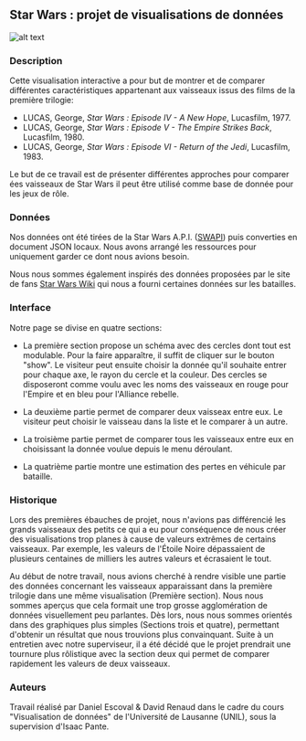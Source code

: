 ## Star Wars : projet de visualisations de données

![alt text](https://raw.githubusercontent.com/username/projectname/branch/path/to/solo-tryptich-Final-reg.jpg)

### Description
Cette visualisation interactive a pour but de montrer et de comparer différentes caractéristiques appartenant aux vaisseaux issus des films de la première trilogie:
- LUCAS, George, *Star Wars : Episode IV - A New Hope*, Lucasfilm, 1977.
- LUCAS, George, *Star Wars : Episode V - The Empire Strikes Back*, Lucasfilm, 1980.
- LUCAS, George, *Star Wars : Episode VI - Return of the Jedi*, Lucasfilm, 1983.

Le but de ce travail est de présenter différentes approches pour comparer ées vaisseaux de Star Wars il peut être utilisé comme base de donnée pour les jeux de rôle.

### Données
Nos données ont été tirées de la Star Wars A.P.I. ([SWAPI](https://swapi.co/)) puis converties en document JSON locaux. Nous avons arrangé les ressources pour uniquement garder ce dont nous avions besoin.

Nous nous sommes également inspirés des données proposées par le site de fans [Star Wars Wiki](http://starwars.wikia.com/wiki/Main_Page) qui nous a fourni certaines données sur les batailles.

### Interface
Notre page se divise en quatre sections:
- La première section propose un schéma avec des cercles dont tout est modulable. Pour la faire apparaître, il suffit de cliquer sur le bouton "show". 
Le visiteur peut ensuite choisir la donnée qu'il souhaite entrer pour chaque axe, le rayon du cercle et la couleur. 
Des cercles se disposeront comme voulu avec les noms des vaisseaux en rouge pour l'Empire et en bleu pour l'Alliance rebelle.

- La deuxième partie permet de comparer deux vaisseax entre eux. Le visiteur peut choisir le vaisseau dans la liste et le comparer à un autre.

- La troisième partie permet de comparer tous les vaisseaux entre eux en choisissant la donnée voulue depuis le menu déroulant.

- La quatrième partie montre une estimation des pertes en véhicule par bataille.

### Historique
Lors des premières ébauches de projet, nous n'avions pas différencié les grands vaisseaux des petits ce qui a eu pour conséquence de nous créer des visualisations trop planes à cause de valeurs extrêmes de certains vaisseaux.
Par exemple, les valeurs de l'Étoile Noire dépassaient de plusieurs centaines de milliers les autres valeurs et écrasaient le tout.

Au début de notre travail, nous avions cherché à rendre visible une partie des données concernant les vaisseaux apparaissant dans la première trilogie dans une même visualisation (Première section). 
Nous nous sommes aperçus que cela formait une trop grosse agglomération de données visuellement peu parlantes. Dès lors, nous nous sommes orientés dans des graphiques plus simples (Sections trois et quatre), permettant d'obtenir un résultat que nous trouvions plus convainquant.
Suite à un entretien avec notre superviseur, il a été décidé que le projet prendrait une tournure plus rôlistique avec la section deux qui permet de comparer rapidement les valeurs de deux vaisseaux.

### Auteurs
Travail réalisé par Daniel Escoval & David Renaud dans le cadre du cours "Visualisation de données" de l'Université de Lausanne (UNIL), sous la supervision d'Isaac Pante.
